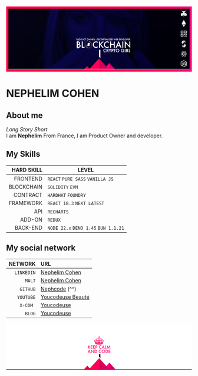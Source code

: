![Cover](https://github.com/nephcode/nephcode/blob/master/images/githubReadmeHeader.png)

# NEPHELIM COHEN

## About me

_Long Story Short_  
I am **Nephelim** From France, I am Product Owner and developer.

## My Skills

| HARD SKILL | LEVEL                                |
| ---------: | ------------------------------------ |
|   FRONTEND | `REACT` `PURE SASS` `VANILLA JS`     |
| BLOCKCHAIN | `SOLIDITY` `EVM`                     |
|   CONTRACT | `HARDHAT` `FOUNDRY`                  |
|  FRAMEWORK | `REACT 18.3` `NEXT LATEST`           |
|        API | `RECHARTS`                           |
|     ADD-ON | `REDUX`                              |
|   BACK-END | `NODE 22.x` `DENO 1.45` `BUN 1.1.21` |

<!-- ##My Certification-->

## My social network

|    NETWORK | URL                                                                         |
| ---------: | :-------------------------------------------------------------------------- |
| `LINKEDIN` | [Nephelim Cohen](https://www.linkedin.com/in/nephelim/)                     |
|     `MALT` | [Nephelim Cohen](https://www.malt.fr/profile/nephelim)                      |
|   `GITHUB` | [Nephcode](https://https://github.com/nephcode/) (^^)                       |
|  `YOUTUBE` | [Youcodeuse Beauté](https://www.youtube.com/@youcodeuse?sub_confirmation=1) |
|   `X-COM ` | [Youcodeuse](https://twitter.com/youcodeuse)                                |
|     `BLOG` | [Youcodeuse](https://youcodeuse.com)                                        |

![Cover](https://github.com/nephcode/nephcode/blob/master/images/githubReadmeSkills.png)
